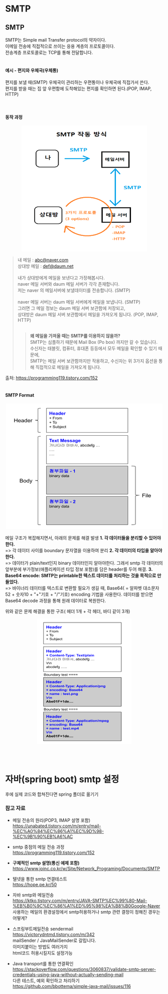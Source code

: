 # SMTP

## SMTP
SMTP는 Simple mail Transfer protocol의 약자이다.   
이메일 전송에 직접적으로 쓰이는 응용 계층의 프로토콜이다.   
전송계층 프로토콜로는 TCP를 통해 전달합니다.
<br/><br/>

#### 예시 - 편지와 우체국(우체통)
편지를 보낼 때(SMTP) 우체국이 관리하는 우편통이나 우체국에 직접가서 쓴다.   
편지를 받을 때는 집 앞 우편함에 도착해있는 편지를 확인하면 된다.(POP, IMAP, HTTP)      
<br/><br/>

#### 동작 과정
<p align="center"><img src="./img/mailProcess.png" height="400px" width="400px" /></p>

> 내 메일 : abc@naver.com   
상대방 메일 : def@daum.net<br/><br/>
내가 상대방에게 메일을 보낸다고 가정해봅시다.   
naver 메일 서버와 daum 메일 서버가 각각 존재합니다.   
저는 naver 의 메일서버에 보낼데이터를 전송합니다. (SMTP)<br/><br/>
naver 메일 서버는 daum 메일 서버에게 메일을 보냅니다. (SMTP)   
그러면 그 메일 정보는 daum 메일 서버 보관함에 저장되고,   
상대방은 daum 메일 서버 보관함에서 메일을 가져오게 됩니다. (POP, IMAP, HTTP)<br/><br/>
>> **왜 메일을 가져올 때는 SMTP를 이용하지 않을까?**   
SMTP는 심플하기 때문에  Mail Box (Po box) 까지만 갈 수 있습니다.   
수신자는 태블릿, 컴퓨터, 휴대폰 등등에서 모두 메일을 확인할 수 있기 때문에,     
SMTP는  메일 서버 보관함까지만 작용하고, 수신자는 위 3가지 옵션을 통해 직접적으로 메일을 가져오게 됩니다.

출처: https://programming119.tistory.com/152
<br/><br/>

#### SMTP Format
<p align="center"> <img src="./img/SMTPFormat.png" height="400px" width="500px" /> </p>

메일 구조가 복잡해지면서, 아래의 문제를 해결 발생
**1. 각 데이터들을 분리할 수 있어야 한다.**    
=> 각 데이터 사이를 boundary 문자열을 이용하여 분리
**2. 각 데이터의 타입을 알아야 한다.**    
=> 데이터가 plain/text인지 binary 데이터인지 알아야한다. 그래서 smtp 각 데이터의 앞부분에 부가정보(애플리케이션 타입 정보 포함)를 담은 header를 두어 해결. 
**3. Base64 encode: SMTP는 printable한 텍스트 데이터를 처리하는 것을 목적으로 만들었다.**   
=> 바이너리 데이터를 텍스트로 변환할 필요가 생길 때, Base64( = 알파벳 대소문자 52 + 숫자10 + "+"기호 + "/"기호) encoding 기법을 사용한다. 데이터를 받으면 Base64 decode 과정을 통해 원래 데이터로 복원한다.   
    
위와 같은 문제 해결을 통한 구조( 헤더 1개 + 각 헤더, 바디 같이 3개)
<p align="center"> <img src="./img/SMTPFormatExample.png" height="400px" width="300px" /></p>

<br/><br/>


# 자바(spring boot) smtp 설정
후에 실제 코드와 합쳐진다면 spring 폴더로 옮기기


### 참고 자료
- 메일 전송의 원리(POP3, IMAP 설명 포함)   
https://unabated.tistory.com/m/entry/mail-%EC%A0%84%EC%86%A1%EC%9D%98-%EC%9B%90%EB%A6%AC

- smtp 중점의 메일 전송 과정   
https://programming119.tistory.com/152
   
- **구체적인 smtp 설명(통신 예제 포함)**
https://www.joinc.co.kr/w/Site/Network_Programing/Documents/SMTP   
   
- 텔넷을 통한 smtp 연결테스트   
https://hope.pe.kr/50   
   
- 자바 smtp와  메일전송   
https://ktko.tistory.com/m/entry/JAVA-SMTP%EC%99%80-Mail-%EB%B0%9C%EC%86%A1%ED%95%98%EA%B8%B0Google-Naver   
사용하는 메일의 환경설정에서 smtp허용하거나 smtp 관련 결정이 정해진 경우는 어떻게?   
   
- 스프링부트메일전송 sendermail   
https://victorydntmd.tistory.com/m/342   
mailSender / JavaMailSender로 갈립니다.   
이미지붙이는 방법도 여러가지   
html코드 허용시킬지도 설정가능   
   
- Java transport를  통한  연결확인   
https://stackoverflow.com/questions/3060837/validate-smtp-server-credentials-using-java-without-actually-sending-mail   
다른 테스트, 예외 확인하고 처리하기   
https://github.com/bbottema/simple-java-mail/issues/116   
